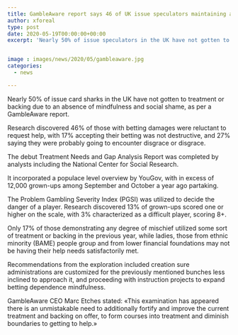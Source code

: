 ```yaml
---
title: GambleAware report says 46 of UK issue speculators maintaining a strategic distance from help
author: xforeal 
type: post
date: 2020-05-19T00:00:00+00:00
excerpt: 'Nearly 50% of issue speculators in the UK have not gotten to treatment or backing in view of an absence of mindfulness and social shame, as indicated by a GambleAware report '


image : images/news/2020/05/gambleaware.jpg
categories:
  - news

---
```

Nearly 50% of issue card sharks in the UK have not gotten to treatment or backing due to an absence of mindfulness and social shame, as per a GambleAware report. 

Research discovered 46&percnt; of those with betting damages were reluctant to request help, with 17&percnt; accepting their betting was not destructive, and 27&percnt; saying they were probably going to encounter disgrace or disgrace. 

The debut Treatment Needs and Gap Analysis Report was completed by analysts including the National Center for Social Research. 

It incorporated a populace level overview by YouGov, with in excess of 12,000 grown-ups among September and October a year ago partaking. 

The Problem Gambling Severity Index (PGSI) was utilized to decide the danger of a player. Research discovered 13&percnt; of grown-ups scored one or higher on the scale, with 3&percnt; characterized as a difficult player, scoring 8+. 

Only 17&percnt; of those demonstrating any degree of mischief utilized some sort of treatment or backing in the previous year, while ladies, those from ethnic minority (BAME) people group and from lower financial foundations may not be having their help needs satisfactorily met. 

Recommendations from the exploration included creation sure administrations are customized for the previously mentioned bunches less inclined to approach it, and proceeding with instruction projects to expand betting dependence mindfulness. 

GambleAware CEO Marc Etches stated: &#171;This examination has appeared there is an unmistakable need to additionally fortify and improve the current treatment and backing on offer, to form courses into treatment and diminish boundaries to getting to help.&#187;